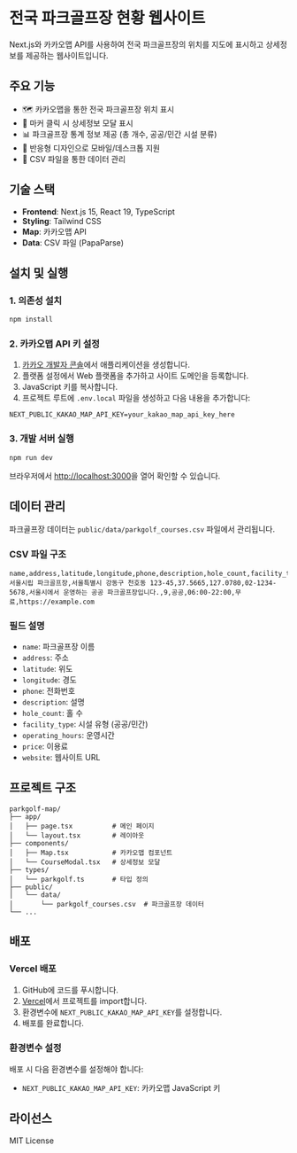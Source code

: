 # 전국 파크골프장 현황 웹사이트

Next.js와 카카오맵 API를 사용하여 전국 파크골프장의 위치를 지도에 표시하고 상세정보를 제공하는 웹사이트입니다.

## 주요 기능

- 🗺️ 카카오맵을 통한 전국 파크골프장 위치 표시
- 📍 마커 클릭 시 상세정보 모달 표시
- 📊 파크골프장 통계 정보 제공 (총 개수, 공공/민간 시설 분류)
- 📱 반응형 디자인으로 모바일/데스크톱 지원
- 📄 CSV 파일을 통한 데이터 관리

## 기술 스택

- **Frontend**: Next.js 15, React 19, TypeScript
- **Styling**: Tailwind CSS
- **Map**: 카카오맵 API
- **Data**: CSV 파일 (PapaParse)

## 설치 및 실행

### 1. 의존성 설치

```bash
npm install
```

### 2. 카카오맵 API 키 설정

1. [카카오 개발자 콘솔](https://developers.kakao.com/)에서 애플리케이션을 생성합니다.
2. 플랫폼 설정에서 Web 플랫폼을 추가하고 사이트 도메인을 등록합니다.
3. JavaScript 키를 복사합니다.
4. 프로젝트 루트에 `.env.local` 파일을 생성하고 다음 내용을 추가합니다:

```env
NEXT_PUBLIC_KAKAO_MAP_API_KEY=your_kakao_map_api_key_here
```

### 3. 개발 서버 실행

```bash
npm run dev
```

브라우저에서 [http://localhost:3000](http://localhost:3000)을 열어 확인할 수 있습니다.

## 데이터 관리

파크골프장 데이터는 `public/data/parkgolf_courses.csv` 파일에서 관리됩니다.

### CSV 파일 구조

```csv
name,address,latitude,longitude,phone,description,hole_count,facility_type,operating_hours,price,website
서울시립 파크골프장,서울특별시 강동구 천호동 123-45,37.5665,127.0780,02-1234-5678,서울시에서 운영하는 공공 파크골프장입니다.,9,공공,06:00-22:00,무료,https://example.com
```

### 필드 설명

- `name`: 파크골프장 이름
- `address`: 주소
- `latitude`: 위도
- `longitude`: 경도
- `phone`: 전화번호
- `description`: 설명
- `hole_count`: 홀 수
- `facility_type`: 시설 유형 (공공/민간)
- `operating_hours`: 운영시간
- `price`: 이용료
- `website`: 웹사이트 URL

## 프로젝트 구조

```
parkgolf-map/
├── app/
│   ├── page.tsx          # 메인 페이지
│   └── layout.tsx        # 레이아웃
├── components/
│   ├── Map.tsx           # 카카오맵 컴포넌트
│   └── CourseModal.tsx   # 상세정보 모달
├── types/
│   └── parkgolf.ts       # 타입 정의
├── public/
│   └── data/
│       └── parkgolf_courses.csv  # 파크골프장 데이터
└── ...
```

## 배포

### Vercel 배포

1. GitHub에 코드를 푸시합니다.
2. [Vercel](https://vercel.com)에서 프로젝트를 import합니다.
3. 환경변수에 `NEXT_PUBLIC_KAKAO_MAP_API_KEY`를 설정합니다.
4. 배포를 완료합니다.

### 환경변수 설정

배포 시 다음 환경변수를 설정해야 합니다:
- `NEXT_PUBLIC_KAKAO_MAP_API_KEY`: 카카오맵 JavaScript 키

## 라이선스

MIT License

